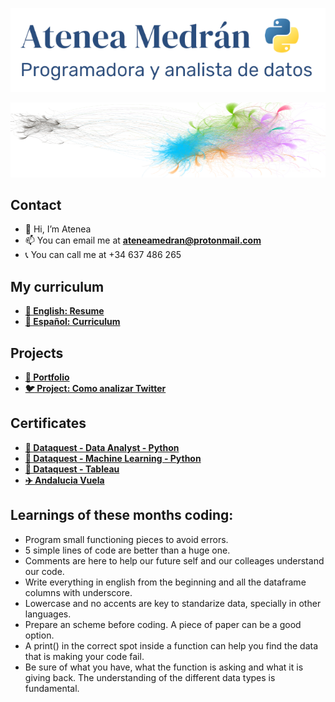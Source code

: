 <p align="center">
  <img src="Presentacion.png" width="600" title="header">
</p>
<p align="center">
  <img src="Graph.PNG" width="600" height="120" title="graph">
</p>

## Contact
- 👋 Hi, I’m Atenea
- 📫 You can email me at **ateneamedran@protonmail.com**
- :telephone_receiver: You can call me at +34 637 486 265

## My curriculum
- **[:page_facing_up: English: Resume](https://drive.google.com/file/d/1zRgd0F4u4NrU6C3g_Wb7gFN0nVsOZdqE/view?usp=sharing)**
- **[:page_facing_up: Español: Curriculum](https://drive.google.com/file/d/1qBYWu2vgqYBk83odvAtVJERYahiB46q1/view?usp=sharing)**

## Projects
- **[:open_file_folder: Portfolio](https://github.com/atenea-medran/atenea-medran/tree/main/Portfolio)**
- **[:bird: Project: Como analizar Twitter](https://github.com/atenea-medran/como-analizar-twitter)**

## Certificates
- **[🐍 Dataquest - Data Analyst - Python](Certificates/dataquest/Data%20Analyst)**
- **[🐍 Dataquest - Machine Learning - Python](Certificates/dataquest/Machine%20Learning)**
- **[💸 Dataquest - Tableau](Certificates/dataquest/Tableau)**
- **[✈️ Andalucia Vuela](Certificates/andalucia%20vuela)**

## Learnings of these months coding:
- Program small functioning pieces to avoid errors.
- 5 simple lines of code are better than a huge one.
- Comments are here to help our future self and our colleages understand our code.
- Write everything in english from the beginning and all the dataframe columns with underscore.
- Lowercase and no accents are key to standarize data, specially in other languages.
- Prepare an scheme before coding. A piece of paper can be a good option.
- A print() in the correct spot inside a function can help you find the data that is making your code fail.
- Be sure of what you have, what the function is asking and what it is giving back. The understanding of the different data types is fundamental.

<!---
atenea-medran/atenea-medran is a ✨ special ✨ repository because its `README.md` (this file) appears on your GitHub profile.
You can click the Preview link to take a look at your changes.
--->
